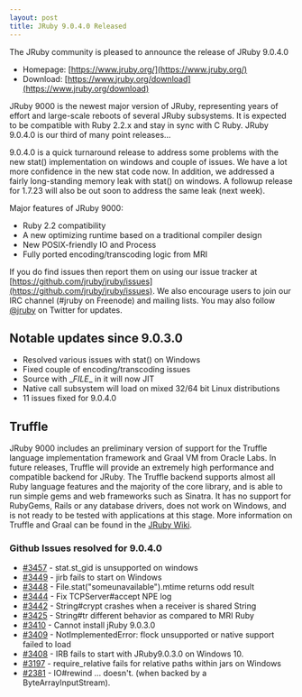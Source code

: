 ```yaml
---
layout: post
title: JRuby 9.0.4.0 Released
---
```

The JRuby community is pleased to announce the release of JRuby 9.0.4.0

- Homepage: [https://www.jruby.org/](https://www.jruby.org/)
- Download: [https://www.jruby.org/download](https://www.jruby.org/download)

JRuby 9000 is the newest major version of JRuby, representing years of effort and large-scale reboots of several JRuby subsystems.  It is expected to be compatible with Ruby 2.2.x and stay in sync with C Ruby.  JRuby 9.0.4.0 is our third of many point releases...

9.0.4.0 is a quick turnaround release to address some problems with the new stat() implementation on windows and couple of issues.  We have a lot more confidence in the new stat code now.  In addition, we addressed a fairly long-standing memory leak with stat() on windows.  A followup release for 1.7.23 will also be out soon to address the same leak (next week).

Major features of JRuby 9000:

- Ruby 2.2 compatibility
- A new optimizing runtime based on a traditional compiler design
- New POSIX-friendly IO and Process
- Fully ported encoding/transcoding logic from MRI

If you do find issues then report them on using our issue tracker at [https://github.com/jruby/jruby/issues](https://github.com/jruby/jruby/issues). We also encourage users to join our IRC channel (#jruby on Freenode) and mailing lists. You may also follow [@jruby](https://twitter.com/jruby) on Twitter for updates.

## Notable updates since 9.0.3.0

- Resolved various issues with stat() on Windows
- Fixed couple of encoding/transcoding issues
- Source with \__FILE__ in it will now JIT
- Native call subsystem will load on mixed 32/64 bit Linux distributions
- 11 issues fixed for 9.0.4.0

## Truffle

JRuby 9000 includes an preliminary version of support for the Truffle language implementation framework and Graal VM from Oracle Labs. In future releases, Truffle will provide an extremely high performance and compatible backend for JRuby. The Truffle backend supports almost all Ruby language features and the majority of the core library, and is able to run simple gems and web frameworks such as Sinatra. It has no support for RubyGems, Rails or any database drivers, does not work on Windows, and is not ready to be tested with applications at this stage. More information on Truffle and Graal can be found in the [JRuby Wiki](https://github.com/jruby/jruby/wiki/Truffle).

### Github Issues resolved for 9.0.4.0

<ul>
<li><a href="https://github.com/jruby/jruby/issues/3457">#3457</a> - stat.st_gid is unsupported on windows</li>
<li><a href="https://github.com/jruby/jruby/issues/3449">#3449</a> - jirb fails to start on Windows</li>
<li><a href="https://github.com/jruby/jruby/issues/3448">#3448</a> - File.stat("someunavailable").mtime returns odd result</li>
<li><a href="https://github.com/jruby/jruby/pull/3444">#3444</a> - Fix TCPServer#accept NPE log</li>
<li><a href="https://github.com/jruby/jruby/pull/3442">#3442</a> - String#crypt crashes when a receiver is shared String</li>
<li><a href="https://github.com/jruby/jruby/issues/3425">#3425</a> - String#tr different behavior as compared to MRI Ruby</li>
<li><a href="https://github.com/jruby/jruby/issues/3410">#3410</a> - Cannot install jRuby 9.0.3.0</li>
<li><a href="https://github.com/jruby/jruby/issues/3409">#3409</a> - NotImplementedError: flock unsupported or native support failed to load</li>
<li><a href="https://github.com/jruby/jruby/issues/3408">#3408</a> - IRB fails to start with JRuby9.0.3.0 on Windows 10.</li>
<li><a href="https://github.com/jruby/jruby/issues/3197">#3197</a> - require_relative fails for relative paths within jars on Windows</li>
<li><a href="https://github.com/jruby/jruby/issues/2381">#2381</a> - IO#rewind ... doesn't. (when backed by a ByteArrayInputStream).</li>
</ul>
